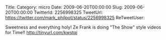 Title: 
Category: micro
Date: 2009-06-20T00:00:00
Slug: 2009-06-20T00:00:00
TwitterId: 2256998325
TweetUrl: https://twitter.com/mark_philpot/status/2256998325
ReTweetUser: 

Sweetness and everything holy! Ze Frank is doing "The Show" style videos for Time!!  http://tinyurl.com/kwstqj